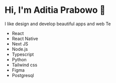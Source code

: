 # Hi, I'm Aditia Prabowo 👋

I like design and develop beautiful apps and web
Te
* React
* React Native
* Next JS
* Node.js
* Typescript
* Python
* Tailwind css
* Figma
* Postgresql
